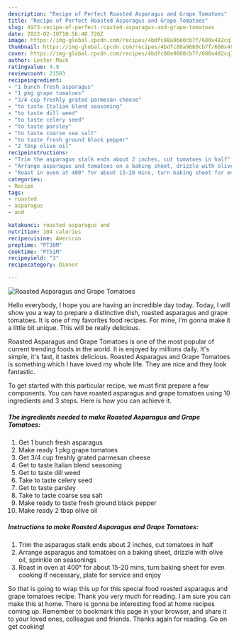 ```yaml
---
description: "Recipe of Perfect Roasted Asparagus and Grape Tomatoes"
title: "Recipe of Perfect Roasted Asparagus and Grape Tomatoes"
slug: 4973-recipe-of-perfect-roasted-asparagus-and-grape-tomatoes
date: 2022-02-10T10:56:48.726Z
image: https://img-global.cpcdn.com/recipes/4bdfc88a9660cb7f/680x482cq70/roasted-asparagus-and-grape-tomatoes-recipe-main-photo.jpg
thumbnail: https://img-global.cpcdn.com/recipes/4bdfc88a9660cb7f/680x482cq70/roasted-asparagus-and-grape-tomatoes-recipe-main-photo.jpg
cover: https://img-global.cpcdn.com/recipes/4bdfc88a9660cb7f/680x482cq70/roasted-asparagus-and-grape-tomatoes-recipe-main-photo.jpg
author: Lester Mack
ratingvalue: 4.9
reviewcount: 21503
recipeingredient:
- "1 bunch fresh asparagus"
- "1 pkg grape tomatoes"
- "3/4 cup freshly grated parmesan cheese"
- "to taste Italian blend seasoning"
- "to taste dill weed"
- "to taste celery seed"
- "to taste parsley"
- "to taste coarse sea salt"
- "to taste fresh ground black pepper"
- "2 tbsp olive oil"
recipeinstructions:
- "Trim the asparagus stalk ends about 2 inches, cut tomatoes in half"
- "Arrange asparagus and tomatoes on a baking sheet, drizzle with olive oil, sprinkle on seasonings"
- "Roast in oven at 400° for about 15-20 mins, turn baking sheet for even cooking if necessary, plate for service and enjoy"
categories:
- Recipe
tags:
- roasted
- asparagus
- and

katakunci: roasted asparagus and 
nutrition: 104 calories
recipecuisine: American
preptime: "PT30M"
cooktime: "PT51M"
recipeyield: "3"
recipecategory: Dinner

---
```



![Roasted Asparagus and Grape Tomatoes](https://img-global.cpcdn.com/recipes/4bdfc88a9660cb7f/680x482cq70/roasted-asparagus-and-grape-tomatoes-recipe-main-photo.jpg)

Hello everybody, I hope you are having an incredible day today. Today, I will show you a way to prepare a distinctive dish, roasted asparagus and grape tomatoes. It is one of my favorites food recipes. For mine, I'm gonna make it a little bit unique. This will be really delicious.



Roasted Asparagus and Grape Tomatoes is one of the most popular of current trending foods in the world. It is enjoyed by millions daily. It's simple, it's fast, it tastes delicious. Roasted Asparagus and Grape Tomatoes is something which I have loved my whole life. They are nice and they look fantastic.


To get started with this particular recipe, we must first prepare a few components. You can have roasted asparagus and grape tomatoes using 10 ingredients and 3 steps. Here is how you can achieve it.

<!--inarticleads1-->

##### The ingredients needed to make Roasted Asparagus and Grape Tomatoes:

1. Get 1 bunch fresh asparagus
1. Make ready 1 pkg grape tomatoes
1. Get 3/4 cup freshly grated parmesan cheese
1. Get to taste Italian blend seasoning
1. Get to taste dill weed
1. Take to taste celery seed
1. Get to taste parsley
1. Take to taste coarse sea salt
1. Make ready to taste fresh ground black pepper
1. Make ready 2 tbsp olive oil




<!--inarticleads2-->

##### Instructions to make Roasted Asparagus and Grape Tomatoes:

1. Trim the asparagus stalk ends about 2 inches, cut tomatoes in half
1. Arrange asparagus and tomatoes on a baking sheet, drizzle with olive oil, sprinkle on seasonings
1. Roast in oven at 400° for about 15-20 mins, turn baking sheet for even cooking if necessary, plate for service and enjoy




So that is going to wrap this up for this special food roasted asparagus and grape tomatoes recipe. Thank you very much for reading. I am sure you can make this at home. There is gonna be interesting food at home recipes coming up. Remember to bookmark this page in your browser, and share it to your loved ones, colleague and friends. Thanks again for reading. Go on get cooking!

